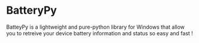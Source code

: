 # BatteryPy
BatteyPy is a lightweight and pure-python library for Windows that allow you to retreive your device battery information and status so easy and fast !
